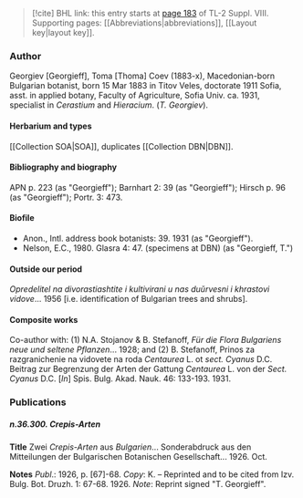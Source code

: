 > [!cite] BHL link: this entry starts at [page 183](https://www.biodiversitylibrary.org/item/103832#page/195/mode/1up) of TL-2 Suppl. VIII.
> Supporting pages: [[Abbreviations|abbreviations]], [[Layout key|layout key]].

### Author

Georgiev \[Georgieff\], Toma \[Thoma\] Coev (1883-x), Macedonian-born Bulgarian botanist, born 15 Mar 1883 in Titov Veles, doctorate 1911 Sofia, asst. in applied botany, Faculty of Agriculture, Sofia Univ. ca. 1931, specialist in *Cerastium* and *Hieracium*. (*T. Georgiev*).

#### Herbarium and types

[[Collection SOA|SOA]], duplicates [[Collection DBN|DBN]].

#### Bibliography and biography

APN p. 223 (as "Georgieff"); Barnhart 2: 39 (as "Georgieff"); Hirsch p. 96 (as "Georgieff"); Portr. 3: 473.

#### Biofile

- Anon., Intl. address book botanists: 39. 1931 (as "Georgieff").
- Nelson, E.C., 1980. Glasra 4: 47. (specimens at DBN) (as "Georgieff, T.")

#### Outside our period

*Opredelitel na divorastiashtite i kultivirani u nas duŭrvesni i khrastovi vidove*... 1956 \[i.e. identification of Bulgarian trees and shrubs\].

#### Composite works

Co-author with: (1) N.A. Stojanov & B. Stefanoff, *Für die Flora Bulgariens neue und seltene Pflanzen*... 1928; and
(2) B. Stefanoff, Prinos za razgranichenie na vidovete na roda *Centaurea* L. ot *sect. Cyanus* D.C. Beitrag zur Begrenzung der Arten der Gattung *Centaurea* L. von der *Sect. Cyanus* D.C. \[*In*\] Spis. Bulg. Akad. Nauk. 46: 133-193. 1931.

### Publications

##### n.36.300. Crepis-Arten

**Title**
Zwei *Crepis-Arten* aus *Bulgarien*... Sonderabdruck aus den Mitteilungen der Bulgarischen Botanischen Gesellschaft... 1926. Oct.

**Notes**
*Publ*.: 1926, p. \[67\]-68. *Copy*: K. – Reprinted and to be cited from Izv. Bulg. Bot. Druzh. 1: 67-68. 1926.
*Note*: Reprint signed "T. Georgieff".

